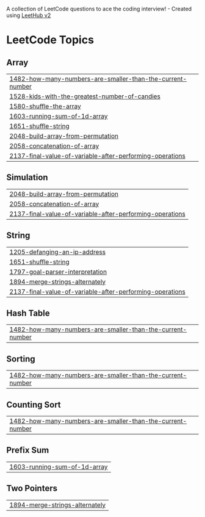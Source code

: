 A collection of LeetCode questions to ace the coding interview! - Created using [LeetHub v2](https://github.com/arunbhardwaj/LeetHub-2.0)
<!---LeetCode Topics Start-->
# LeetCode Topics
## Array
|  |
| ------- |
| [1482-how-many-numbers-are-smaller-than-the-current-number](https://github.com/Reena-senthilkumar/leetcode/tree/master/1482-how-many-numbers-are-smaller-than-the-current-number) |
| [1528-kids-with-the-greatest-number-of-candies](https://github.com/Reena-senthilkumar/leetcode/tree/master/1528-kids-with-the-greatest-number-of-candies) |
| [1580-shuffle-the-array](https://github.com/Reena-senthilkumar/leetcode/tree/master/1580-shuffle-the-array) |
| [1603-running-sum-of-1d-array](https://github.com/Reena-senthilkumar/leetcode/tree/master/1603-running-sum-of-1d-array) |
| [1651-shuffle-string](https://github.com/Reena-senthilkumar/leetcode/tree/master/1651-shuffle-string) |
| [2048-build-array-from-permutation](https://github.com/Reena-senthilkumar/leetcode/tree/master/2048-build-array-from-permutation) |
| [2058-concatenation-of-array](https://github.com/Reena-senthilkumar/leetcode/tree/master/2058-concatenation-of-array) |
| [2137-final-value-of-variable-after-performing-operations](https://github.com/Reena-senthilkumar/leetcode/tree/master/2137-final-value-of-variable-after-performing-operations) |
## Simulation
|  |
| ------- |
| [2048-build-array-from-permutation](https://github.com/Reena-senthilkumar/leetcode/tree/master/2048-build-array-from-permutation) |
| [2058-concatenation-of-array](https://github.com/Reena-senthilkumar/leetcode/tree/master/2058-concatenation-of-array) |
| [2137-final-value-of-variable-after-performing-operations](https://github.com/Reena-senthilkumar/leetcode/tree/master/2137-final-value-of-variable-after-performing-operations) |
## String
|  |
| ------- |
| [1205-defanging-an-ip-address](https://github.com/Reena-senthilkumar/leetcode/tree/master/1205-defanging-an-ip-address) |
| [1651-shuffle-string](https://github.com/Reena-senthilkumar/leetcode/tree/master/1651-shuffle-string) |
| [1797-goal-parser-interpretation](https://github.com/Reena-senthilkumar/leetcode/tree/master/1797-goal-parser-interpretation) |
| [1894-merge-strings-alternately](https://github.com/Reena-senthilkumar/leetcode/tree/master/1894-merge-strings-alternately) |
| [2137-final-value-of-variable-after-performing-operations](https://github.com/Reena-senthilkumar/leetcode/tree/master/2137-final-value-of-variable-after-performing-operations) |
## Hash Table
|  |
| ------- |
| [1482-how-many-numbers-are-smaller-than-the-current-number](https://github.com/Reena-senthilkumar/leetcode/tree/master/1482-how-many-numbers-are-smaller-than-the-current-number) |
## Sorting
|  |
| ------- |
| [1482-how-many-numbers-are-smaller-than-the-current-number](https://github.com/Reena-senthilkumar/leetcode/tree/master/1482-how-many-numbers-are-smaller-than-the-current-number) |
## Counting Sort
|  |
| ------- |
| [1482-how-many-numbers-are-smaller-than-the-current-number](https://github.com/Reena-senthilkumar/leetcode/tree/master/1482-how-many-numbers-are-smaller-than-the-current-number) |
## Prefix Sum
|  |
| ------- |
| [1603-running-sum-of-1d-array](https://github.com/Reena-senthilkumar/leetcode/tree/master/1603-running-sum-of-1d-array) |
## Two Pointers
|  |
| ------- |
| [1894-merge-strings-alternately](https://github.com/Reena-senthilkumar/leetcode/tree/master/1894-merge-strings-alternately) |
<!---LeetCode Topics End-->